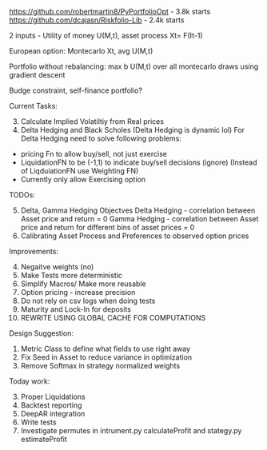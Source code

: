 https://github.com/robertmartin8/PyPortfolioOpt - 3.8k starts
https://github.com/dcajasn/Riskfolio-Lib - 2.4k starts

2 inputs -
Utility of money U(M,t),
asset process Xt= F(It-1)

European option:
Montecarlo Xt, avg U(M,t)

Portfolio without rebalancing:
max b U(M,t) over all montecarlo draws using gradient descent

Budge constraint, self-finance portfolio?

Current Tasks:

3. Calculate Implied Volatiltiy from Real prices
4. Delta Hedging and Black Scholes (Delta Hedging is dynamic lol)
   For Delta Hedging need to solve following problems:

- pricing Fn to allow buy/sell, not just exercise
- LiquidationFN to be (-1,1) to indicate buy/sell decisions (ignore)
  (Instead of LiqduiationFN use Weighting FN)
- Currently only allow Exercising option

TODOs:

5. Delta, Gamma Hedging Objectves
   Delta Hedging - correlation between Asset price and return = 0
   Gamma Hedging - correlation between Asset price and return for different bins of asset prices = 0
6. Calibrating Asset Process and Preferences to observed option prices

Improvements:

4. Negaitve weights (no)
5. Make Tests more deterministic
6. Simplify Macros/ Make more reusable
7. Option pricing - increase precision
8. Do not rely on csv logs when doing tests
9. Maturity and Lock-In for deposits
10. REWRITE USING GLOBAL CACHE FOR COMPUTATIONS

Design Suggestion:

1. Metric Class to define what fields to use right away
2. Fix Seed in Asset to reduce variance in optimization
3. Remove Softmax in strategy normalized weights

Today work:

3. Proper Liquidations
4. Backtest reporting
5. DeepAR integration
6. Write tests
7. Investigate permutes in intrument.py calculateProfit and stategy.py estimateProfit
